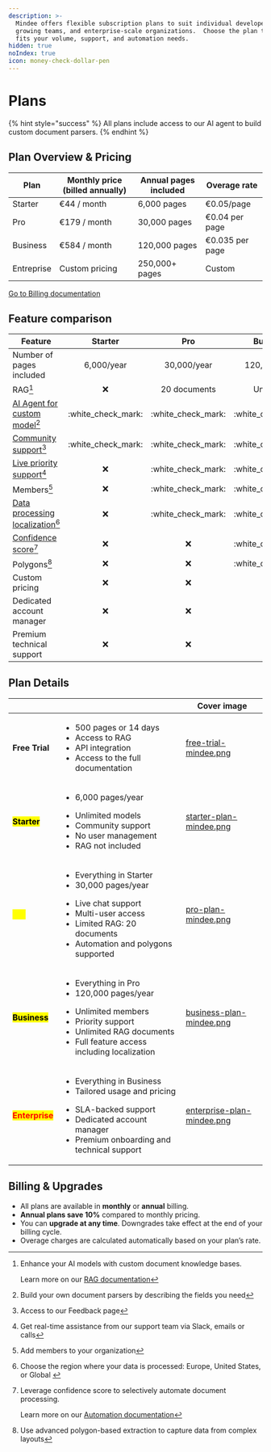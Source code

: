 ```yaml
---
description: >-
  Mindee offers flexible subscription plans to suit individual developers,
  growing teams, and enterprise-scale organizations.  Choose the plan that best
  fits your volume, support, and automation needs.
hidden: true
noIndex: true
icon: money-check-dollar-pen
---
```


# Plans

{% hint style="success" %}
All plans include access to our AI agent to build custom document parsers.
{% endhint %}

## Plan Overview & Pricing

| Plan       | Monthly price (billed annually) | Annual pages included | Overage rate    |
| ---------- | ------------------------------- | --------------------- | --------------- |
| Starter    | €44 / month                     | 6,000 pages           | €0.05/page      |
| Pro        | €179 / month                    | 30,000 pages          | €0.04 per page  |
| Business   | €584 / month                    | 120,000 pages         | €0.035 per page |
| Entreprise | Custom pricing                  | 250,000+ pages        | Custom          |

<a href="billing.md" class="button primary">Go to Billing documentation</a>

## Feature comparison

| Feature                                                |        Starter       |          Pro         |       Business       |      Enterprise      |
| ------------------------------------------------------ | :------------------: | :------------------: | :------------------: | :------------------: |
| Number of pages included                               |      6,000/year      |      30,000/year     |     120,000/year     |     +250,000/year    |
| RAG[^1]                                                |          :x:         |     20 documents     |       Unlimited      |       Unlimited      |
| [AI Agent for custom model](#user-content-fn-2)[^2]    | :white\_check\_mark: | :white\_check\_mark: | :white\_check\_mark: | :white\_check\_mark: |
| [Community support](#user-content-fn-3)[^3]            | :white\_check\_mark: | :white\_check\_mark: | :white\_check\_mark: | :white\_check\_mark: |
| [Live priority support](#user-content-fn-4)[^4]        |          :x:         | :white\_check\_mark: | :white\_check\_mark: | :white\_check\_mark: |
| Members[^5]                                            |          :x:         | :white\_check\_mark: | :white\_check\_mark: | :white\_check\_mark: |
| [Data processing localization](#user-content-fn-6)[^6] |          :x:         | :white\_check\_mark: | :white\_check\_mark: | :white\_check\_mark: |
| [Confidence score](#user-content-fn-7)[^7]             |          :x:         |          :x:         | :white\_check\_mark: | :white\_check\_mark: |
| Polygons[^8]                                           |          :x:         |          :x:         | :white\_check\_mark: | :white\_check\_mark: |
| Custom pricing                                         |          :x:         |          :x:         |          :x:         | :white\_check\_mark: |
| Dedicated account manager                              |          :x:         |          :x:         |          :x:         | :white\_check\_mark: |
| Premium technical support                              |          :x:         |          :x:         |          :x:         | :white\_check\_mark: |

## Plan Details

<table data-view="cards" data-full-width="false"><thead><tr><th></th><th></th><th data-hidden data-card-cover data-type="image">Cover image</th></tr></thead><tbody><tr><td><strong>Free Trial</strong></td><td><ul><li>500 pages or 14 days</li><li>Access to RAG</li><li>API integration</li><li>Access to the full documentation</li></ul></td><td><a href="../.gitbook/assets/free-trial-mindee.png">free-trial-mindee.png</a></td></tr><tr><td><mark style="color:$primary;"><strong>Starter</strong></mark></td><td><ul><li>6,000 pages/year</li></ul><ul><li>Unlimited models</li><li>Community support</li><li>No user management</li><li>RAG not included</li></ul></td><td><a href="../.gitbook/assets/starter-plan-mindee.png">starter-plan-mindee.png</a></td></tr><tr><td><mark style="color:yellow;"><strong>Pro</strong></mark></td><td><ul><li>Everything in Starter</li><li>30,000 pages/year</li></ul><ul><li>Live chat support</li><li>Multi-user access</li><li>Limited RAG: 20 documents</li><li>Automation and polygons supported</li></ul></td><td><a href="../.gitbook/assets/pro-plan-mindee.png">pro-plan-mindee.png</a></td></tr><tr><td><mark style="color:$success;"><strong>Business</strong></mark></td><td><ul><li>Everything in Pro</li><li>120,000 pages/year</li></ul><ul><li>Unlimited members</li><li>Priority support</li><li>Unlimited RAG documents</li><li>Full feature access including localization</li></ul></td><td><a href="../.gitbook/assets/business-plan-mindee.png">business-plan-mindee.png</a></td></tr><tr><td><mark style="color:red;"><strong>Enterprise</strong></mark></td><td><ul><li>Everything in Business</li><li>Tailored usage and pricing</li></ul><ul><li>SLA-backed support</li><li>Dedicated account manager</li><li>Premium onboarding and technical support</li></ul></td><td><a href="../.gitbook/assets/enterprise-plan-mindee.png">enterprise-plan-mindee.png</a></td></tr></tbody></table>



## Billing & Upgrades

* All plans are available in **monthly** or **annual** billing.
* **Annual plans save 10%** compared to monthly pricing.
* You can **upgrade at any time**. Downgrades take effect at the end of your billing cycle.
* Overage charges are calculated automatically based on your plan’s rate.

[^1]: Enhance your AI models with custom document knowledge bases.

    Learn more on our [RAG documentation](https://docs.mindee.com/models/improving-accuracy)

[^2]: Build your own document parsers by describing the fields you need

[^3]: Access to our Feedback page

[^4]: Get real-time assistance from our support team via Slack, emails or calls

[^5]: Add members to your organization

[^6]: Choose the region where your data is processed: Europe, United States, or Global&#x20;

[^7]: Leverage confidence score to selectively automate document processing.



    Learn more on our [Automation documentation](../models/automation-confidence-score.md)

[^8]: Use advanced polygon-based extraction to capture data from complex layouts
